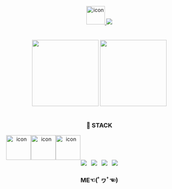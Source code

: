 <div align="center">
    <a href="https://github.com/purplephone"><img src="https://techstack-generator.vercel.app/github-icon.svg" alt="icon" width="50" height="50" />
    <a href="https://velog.io/@samag"><img src="https://img.shields.io/badge/blog-velog-yellow"></a>
</div>
    
<h1></h1>
    
<div align="center">
    <img style="height: 180px" src="https://github-readme-stats.vercel.app/api?username=purplephone">
    <img style="height: 180px" src="https://github-readme-stats.vercel.app/api/top-langs/?username=purplephone&layout=compact">
</div>
    
<h1></h1>

<div align=center>
<h3 align="center">📌 STACK </h3>
    <div style="display: flex; align-items: flex-start;"><img src="https://techstack-generator.vercel.app/js-icon.svg" alt="icon" width="67" height="67" /><img src="https://techstack-generator.vercel.app/react-icon.svg" alt="icon" width="67" height="67" /><img src="https://techstack-generator.vercel.app/redux-icon.svg" alt="icon" width="67" height="67" /></div>
    <img src="https://img.shields.io/badge/HTML5-e74c3c?style=flat-square&logo=HTML5&logoColor=white"></img> &nbsp <img src="https://img.shields.io/badge/CSS3-0A84FF?style=flat-square&logo=CSS3&logoColor=white"> &nbsp <img src="https://img.shields.io/badge/JavaScript-FFCD11?style=flat-square&logo=JavaScript&logoColor=white"></img> &nbsp <img src="https://img.shields.io/badge/React-00BCF6?style=flat-square&logo=React&logoColor=white"></img>
    <br>
    <h3 align="center"> ME☜(ﾟヮﾟ☜) </h3>
</div>

